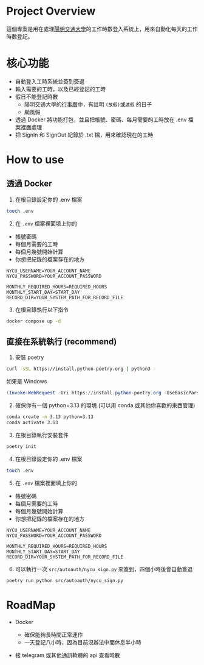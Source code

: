 # Project Overview
這個專案是用在處理[陽明交通大學](https://portal.nycu.edu.tw/)的工作時數登入系統上，用來自動化每天的工作時數登記。

# 核心功能
- 自動登入工時系統並簽到簽退
- 輸入需要的工時，以及已經登記的工時
- 假日不能登記時數
  - 陽明交通大學的[行事曆](https://www.nycu.edu.tw/nycu/ch/app/artwebsite/view?module=artwebsite&id=476&serno=49696c0f-84e8-4b92-8d34-a43a32e8d642)中，有註明 `(放假)`或`連假` 的日子
  - 颱風假
- 透過 Docker 將功能打包，並且把帳號、密碼、每月需要的工時放在 .env 檔案裡面處理
- 把 SignIn 和 SignOut 紀錄於 .txt 檔，用來確認現在的工時

# How to use

## 透過 Docker

1. 在根目錄設定你的 .env 檔案
```bash
touch .env
```

2. 在 `.env` 檔案裡面填上你的
- 帳號密碼
- 每個月需要的工時
- 每個月幾號開始計算
- 你想把紀錄的檔案存在的地方

```
NYCU_USERNAME=YOUR_ACCOUNT_NAME
NYCU_PASSWORD=YOUR_ACCOUNT_PASSWORD

MONTHLY_REQUIRED_HOURS=REQUIRED_HOURS
MONTHLY_START_DAY=START_DAY
RECORD_DIR=YOUR_SYSTEM_PATH_FOR_RECORD_FILE
```

3. 在根目錄執行以下指令
```bash
docker compose up -d
```

## 直接在系統執行 (recommend)
1. 安裝 poetry
```bash
curl -sSL https://install.python-poetry.org | python3 -
```

如果是 Windows
```powershell
(Invoke-WebRequest -Uri https://install.python-poetry.org -UseBasicParsing).Content | py -
```

2. 確保你有一個 python=3.13 的環境 (可以用 conda 或其他你喜歡的東西管理)
```bash
conda create -n 3.13 python=3.13
conda activate 3.13
```

3. 在根目錄執行安裝套件
```bash
poetry init
```

4. 在根目錄設定你的 .env 檔案
```bash
touch .env
```

5. 在 `.env` 檔案裡面填上你的
- 帳號密碼
- 每個月需要的工時
- 每個月幾號開始計算
- 你想把紀錄的檔案存在的地方

```
NYCU_USERNAME=YOUR_ACCOUNT_NAME
NYCU_PASSWORD=YOUR_ACCOUNT_PASSWORD

MONTHLY_REQUIRED_HOURS=REQUIRED_HOURS
MONTHLY_START_DAY=START_DAY
RECORD_DIR=YOUR_SYSTEM_PATH_FOR_RECORD_FILE
```

6. 可以執行一次 `src/autoauth/nycu_sign.py` 來簽到，四個小時後會自動簽退
```bash
poetry run python src/autoauth/nycu_sign.py
```

# RoadMap
- Docker
  - 確保能夠長時間正常運作
  - 一天登記八小時，因為目前沒辦法中間休息半小時

- 接 telegram 或其他通訊軟體的 api 查看時數
